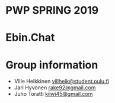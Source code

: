 # PWP SPRING 2019
# Ebin.Chat
# Group information
* Ville Heikkinen villheik@student.oulu.fi
* Jari Hyvönen rake92@gmail.com
* Juho Toratti kiiwi45@gmail.com


